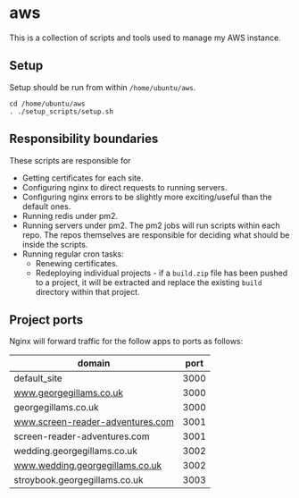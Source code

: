 # aws

This is a collection of scripts and tools used to manage my AWS instance.

## Setup

Setup should be run from within `/home/ubuntu/aws`.

```
cd /home/ubuntu/aws
. ./setup_scripts/setup.sh
```

## Responsibility boundaries

These scripts are responsible for
 - Getting certificates for each site.
 - Configuring nginx to direct requests to running servers.
 - Configuring nginx errors to be slightly more exciting/useful than the default ones.
 - Running redis under pm2.
 - Running servers under pm2. The pm2 jobs will run scripts within each repo. The repos themselves are responsible for deciding what should be inside the scripts.
 - Running regular cron tasks:
   - Renewing certificates.
   - Redeploying individual projects - if a `build.zip` file has been pushed to a project, it will be extracted and replace the existing `build` directory within that project.

## Project ports

Nginx will forward traffic for the follow apps to ports as follows:

| domain                           | port |
| -------------------------------- | ---- |
| default_site                     | 3000 |
| www.georgegillams.co.uk          | 3000 |
| georgegillams.co.uk              | 3000 |
| www.screen-reader-adventures.com | 3001 |
| screen-reader-adventures.com     | 3001 |
| wedding.georgegillams.co.uk      | 3002 |
| www.wedding.georgegillams.co.uk  | 3002 |
| stroybook.georgegillams.co.uk    | 3003 |
